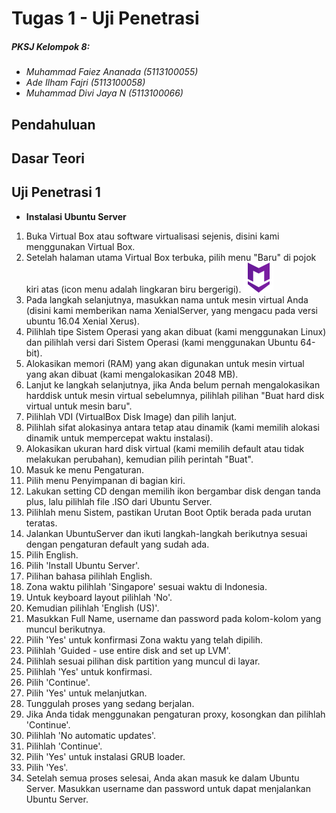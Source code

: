 # Tugas 1 - Uji Penetrasi
##### *PKSJ Kelompok 8:*
- *Muhammad Faiez Ananada (5113100055)*
- *Ade Ilham Fajri (5113100058)*
- *Muhammad Divi Jaya N (5113100066)*

## Pendahuluan

## Dasar Teori

## Uji Penetrasi 1

* **Instalasi Ubuntu Server**
1. Buka Virtual Box atau software virtualisasi sejenis, disini kami menggunakan Virtual Box.
2. Setelah halaman utama Virtual Box terbuka, pilih menu "Baru" di pojok kiri atas (icon menu adalah lingkaran biru bergerigi).
![alt text](https://github.com/adam-p/markdown-here/raw/master/src/common/images/icon48.png "Logo Title Text 1")
3. Pada langkah selanjutnya, masukkan nama untuk mesin virtual Anda (disini kami memberikan nama XenialServer, yang mengacu pada versi ubuntu 16.04 Xenial Xerus).
4. Pilihlah tipe Sistem Operasi yang akan dibuat (kami menggunakan Linux) dan pilihlah versi dari Sistem Operasi (kami menggunakan Ubuntu 64-bit).
5. Alokasikan memori (RAM) yang akan digunakan untuk mesin virtual yang akan dibuat (kami mengalokasikan 2048 MB).
6. Lanjut ke langkah selanjutnya, jika Anda belum pernah mengalokasikan harddisk untuk mesin virtual sebelumnya, pilihlah pilihan "Buat hard disk virtual untuk mesin baru".
7. Pilihlah VDI (VirtualBox Disk Image) dan pilih lanjut.
8. Pilihlah sifat alokasinya antara tetap atau dinamik (kami memilih alokasi dinamik untuk mempercepat waktu instalasi).
9. Alokasikan ukuran hard disk virtual (kami memilih default atau tidak melakukan perubahan), kemudian pilih perintah "Buat".
10. Masuk ke menu Pengaturan.
11. Pilih menu Penyimpanan di bagian kiri.
12. Lakukan setting CD dengan memilih ikon bergambar disk dengan tanda plus, lalu pilihlah file .ISO dari Ubuntu Server.
13. Pilihlah menu Sistem, pastikan Urutan Boot Optik berada pada urutan teratas.
14. Jalankan UbuntuServer dan ikuti langkah-langkah berikutnya sesuai dengan pengaturan default yang sudah ada.
15. Pilih English.
16. Pilih 'Install Ubuntu Server'.
17. Pilihan bahasa pilihlah English.
18. Zona waktu pilihlah 'Singapore' sesuai waktu di Indonesia.
19. Untuk keyboard layout pilihlah 'No'.
20. Kemudian pilihlah 'English (US)'.
21. Masukkan Full Name, username dan password pada kolom-kolom yang muncul berikutnya.
22. Pilih 'Yes' untuk konfirmasi Zona waktu yang telah dipilih.
23. Pilihlah 'Guided - use entire disk and set up LVM'.
24. Pilihlah sesuai pilihan disk partition yang muncul di layar.
25. Pilihlah 'Yes' untuk konfirmasi.
26. Pilih 'Continue'.
27. Pilih 'Yes' untuk melanjutkan.
28. Tunggulah proses yang sedang berjalan.
29. Jika Anda tidak menggunakan pengaturan proxy, kosongkan dan pilihlah 'Continue'.
30. Pilihlah 'No automatic updates'.
31. Pilihlah 'Continue'.
32. Pilih 'Yes' untuk instalasi GRUB loader.
33. Pilih 'Yes'.
34. Setelah semua proses selesai, Anda akan masuk ke dalam Ubuntu Server. Masukkan username dan password untuk dapat menjalankan Ubuntu Server.